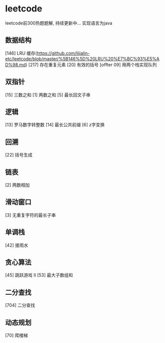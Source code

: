 # leetcode
leetcode前300热题题解, 持续更新中... 实现语言为java

## 数据结构
[146] LRU 缓存(https://github.com/lijialin-etc/leetcode/blob/master/%5B146%5D%20LRU%20%E7%BC%93%E5%AD%98.md)
[217] 存在重复元素
[20] 有效的括号
[offter 09] 用两个栈实现队列

## 双指针
[15] 三数之和
[1] 两数之和
[5] 最长回文子串

## 逻辑
[13] 罗马数字转整数
[14] 最长公共前缀
[6] z字变换

## 回溯
[22] 括号生成

## 链表
[2] 两数相加

## 滑动窗口
[3] 无重复字符的最长子串

## 单调栈
[42] 接雨水

## 贪心算法
[45] 跳跃游戏 II
[53] 最大子数组和

## 二分查找
[704] 二分查找

## 动态规划
[70] 爬楼梯
